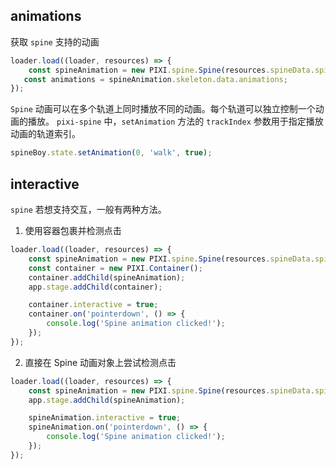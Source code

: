 ## animations
获取 `spine` 支持的动画
```js
loader.load((loader, resources) => {
    const spineAnimation = new PIXI.spine.Spine(resources.spineData.spineData);
   const animations = spineAnimation.skeleton.data.animations;
});


```
`Spine` 动画可以在多个轨道上同时播放不同的动画。每个轨道可以独立控制一个动画的播放。
`pixi-spine` 中，`setAnimation` 方法的 `trackIndex` 参数用于指定播放动画的轨道索引。

```js
spineBoy.state.setAnimation(0, 'walk', true);   
```

## interactive
`spine` 若想支持交互，一般有两种方法。
1. 使用容器包裹并检测点击
```js
loader.load((loader, resources) => {
    const spineAnimation = new PIXI.spine.Spine(resources.spineData.spineData);
    const container = new PIXI.Container();
    container.addChild(spineAnimation);
    app.stage.addChild(container);

    container.interactive = true;
    container.on('pointerdown', () => {
        console.log('Spine animation clicked!');
    });
});
```
2. 直接在 Spine 动画对象上尝试检测点击
```js
loader.load((loader, resources) => {
    const spineAnimation = new PIXI.spine.Spine(resources.spineData.spineData);
    app.stage.addChild(spineAnimation);

    spineAnimation.interactive = true;
    spineAnimation.on('pointerdown', () => {
        console.log('Spine animation clicked!');
    });
});
```